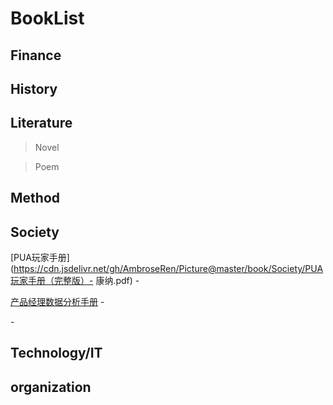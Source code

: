 # BookList

## Finance

## History

## Literature
> Novel


> Poem


## Method

## Society

[PUA玩家手册](https://cdn.jsdelivr.net/gh/AmbroseRen/Picture@master/book/Society/PUA玩家手册（完整版）- 康纳.pdf) -  []()

[产品经理数据分析手册](https://cdn.jsdelivr.net/gh/AmbroseRen/Picture@master/book/Society/产品经理数据分析手册（于晓松）.pdf) - []()

[]() - []()

## Technology/IT

## organization

